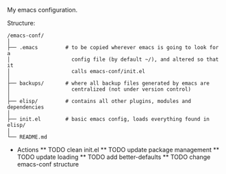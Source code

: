 
My emacs configuration.

Structure:

	/emacs-conf/
	│
	├── .emacs         # to be copied wherever emacs is going to look for a
	│                    config file (by default ~/), and altered so that it
	│                    calls emacs-conf/init.el
	│
	├── backups/       # where all backup files generated by emacs are
	│                    centralized (not under version control)
	│
	├── elisp/         # contains all other plugins, modules and dependencies
	│
	├── init.el        # basic emacs config, loads everything found in elisp/
	│
	└── README.md

* Actions
** TODO clean init.el
** TODO update package management
** TODO update loading
** TODO add better-defaults
** TODO change emacs-conf structure

